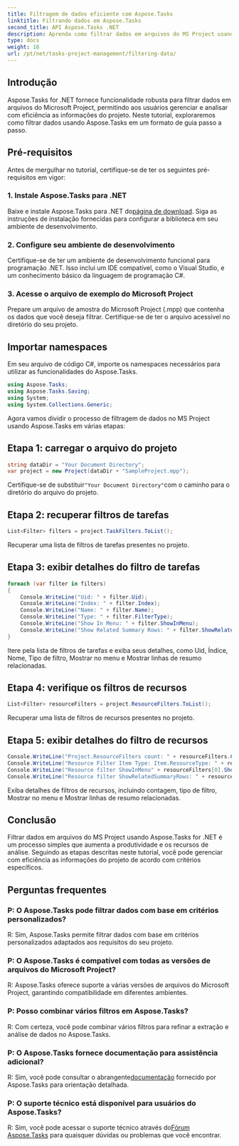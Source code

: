 ```yaml
---
title: Filtragem de dados eficiente com Aspose.Tasks
linktitle: Filtrando dados em Aspose.Tasks
second_title: API Aspose.Tasks .NET
description: Aprenda como filtrar dados em arquivos do MS Project usando Aspose.Tasks for .NET. Aumente a produtividade e os recursos de análise sem esforço.
type: docs
weight: 16
url: /pt/net/tasks-project-management/filtering-data/
---
```

## Introdução
Aspose.Tasks for .NET fornece funcionalidade robusta para filtrar dados em arquivos do Microsoft Project, permitindo aos usuários gerenciar e analisar com eficiência as informações do projeto. Neste tutorial, exploraremos como filtrar dados usando Aspose.Tasks em um formato de guia passo a passo.
## Pré-requisitos
Antes de mergulhar no tutorial, certifique-se de ter os seguintes pré-requisitos em vigor:
### 1. Instale Aspose.Tasks para .NET
 Baixe e instale Aspose.Tasks para .NET do[página de download](https://releases.aspose.com/tasks/net/). Siga as instruções de instalação fornecidas para configurar a biblioteca em seu ambiente de desenvolvimento.
### 2. Configure seu ambiente de desenvolvimento
Certifique-se de ter um ambiente de desenvolvimento funcional para programação .NET. Isso inclui um IDE compatível, como o Visual Studio, e um conhecimento básico da linguagem de programação C#.
### 3. Acesse o arquivo de exemplo do Microsoft Project
Prepare um arquivo de amostra do Microsoft Project (.mpp) que contenha os dados que você deseja filtrar. Certifique-se de ter o arquivo acessível no diretório do seu projeto.
## Importar namespaces
Em seu arquivo de código C#, importe os namespaces necessários para utilizar as funcionalidades do Aspose.Tasks.

```csharp
using Aspose.Tasks;
using Aspose.Tasks.Saving;
using System;
using System.Collections.Generic;

```
Agora vamos dividir o processo de filtragem de dados no MS Project usando Aspose.Tasks em várias etapas:
## Etapa 1: carregar o arquivo do projeto
```csharp
string dataDir = "Your Document Directory";
var project = new Project(dataDir + "SampleProject.mpp");
```
 Certifique-se de substituir`"Your Document Directory"`com o caminho para o diretório do arquivo do projeto.
## Etapa 2: recuperar filtros de tarefas
```csharp
List<Filter> filters = project.TaskFilters.ToList();
```
Recuperar uma lista de filtros de tarefas presentes no projeto.
## Etapa 3: exibir detalhes do filtro de tarefas
```csharp
foreach (var filter in filters)
{
    Console.WriteLine("Uid: " + filter.Uid);
    Console.WriteLine("Index: " + filter.Index);
    Console.WriteLine("Name: " + filter.Name);
    Console.WriteLine("Type: " + filter.FilterType);
    Console.WriteLine("Show In Menu: " + filter.ShowInMenu);
    Console.WriteLine("Show Related Summary Rows: " + filter.ShowRelatedSummaryRows);
}
```
Itere pela lista de filtros de tarefas e exiba seus detalhes, como Uid, Índice, Nome, Tipo de filtro, Mostrar no menu e Mostrar linhas de resumo relacionadas.
## Etapa 4: verifique os filtros de recursos
```csharp
List<Filter> resourceFilters = project.ResourceFilters.ToList();
```
Recuperar uma lista de filtros de recursos presentes no projeto.
## Etapa 5: exibir detalhes do filtro de recursos
```csharp
Console.WriteLine("Project.ResourceFilters count: " + resourceFilters.Count);
Console.WriteLine("Resource Filter Item Type: Item.ResourceType: " + resourceFilters[0].FilterType);
Console.WriteLine("Resource filter ShowInMenu" + resourceFilters[0].ShowInMenu);
Console.WriteLine("Resource filter ShowRelatedSummaryRows: " + resourceFilters[0].ShowRelatedSummaryRows);
```
Exiba detalhes de filtros de recursos, incluindo contagem, tipo de filtro, Mostrar no menu e Mostrar linhas de resumo relacionadas.
## Conclusão
Filtrar dados em arquivos do MS Project usando Aspose.Tasks for .NET é um processo simples que aumenta a produtividade e os recursos de análise. Seguindo as etapas descritas neste tutorial, você pode gerenciar com eficiência as informações do projeto de acordo com critérios específicos.
## Perguntas frequentes
### P: O Aspose.Tasks pode filtrar dados com base em critérios personalizados?
R: Sim, Aspose.Tasks permite filtrar dados com base em critérios personalizados adaptados aos requisitos do seu projeto.
### P: O Aspose.Tasks é compatível com todas as versões de arquivos do Microsoft Project?
R: Aspose.Tasks oferece suporte a várias versões de arquivos do Microsoft Project, garantindo compatibilidade em diferentes ambientes.
### P: Posso combinar vários filtros em Aspose.Tasks?
R: Com certeza, você pode combinar vários filtros para refinar a extração e análise de dados no Aspose.Tasks.
### P: O Aspose.Tasks fornece documentação para assistência adicional?
 R: Sim, você pode consultar o abrangente[documentação](https://reference.aspose.com/tasks/net/) fornecido por Aspose.Tasks para orientação detalhada.
### P: O suporte técnico está disponível para usuários do Aspose.Tasks?
 R: Sim, você pode acessar o suporte técnico através do[Fórum Aspose.Tasks](https://forum.aspose.com/c/tasks/15) para quaisquer dúvidas ou problemas que você encontrar.